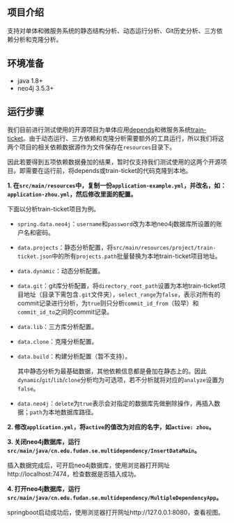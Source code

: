 ## 项目介绍

支持对单体和微服务系统的静态结构分析、动态运行分析、Git历史分析、三方依赖分析和克隆分析。

## 环境准备

- java 1.8+
- neo4j 3.5.3+

## 运行步骤

我们目前进行测试使用的开源项目为单体应用[depends](https://github.com/multilang-depends/depends)和微服务系统[train-ticket](https://github.com/FudanSELab/train-ticket)。由于动态运行、三方依赖和克隆分析需要额外的工具运行，所以我们将这两个项目的相关依赖数据源作为文件保存在`resources`目录下。

因此若要得到五项依赖数据叠加的结果，暂时仅支持我们测试使用的这两个开源项目。即需要在运行前，将depends或train-ticket的代码克隆到本地。

**1. 在`src/main/resources`中，复制一份`application-example.yml`，并改名，如：`application-zhou.yml`，然后修改里面的配置。**

下面以分析train-ticket项目为例。

- `spring.data.neo4j`：`username`和`password`改为本地neo4j数据库所设置的账户名和密码。

- `data.projects`：静态分析配置，将`src/main/resources/project/train-ticket.json`中的所有`projects.path`批量替换为本地train-ticket项目地址。

- `data.dynamic`：动态分析配置。

- `data.git`：git库分析配置，将`directory_root_path`设置为本地train-ticket项目地址（目录下需包含`.git`文件夹），`select_range`为`false`，表示对所有的commit记录进行分析，为`true`则只分析`commit_id_from`（较早）和`commit_id_to`之间的commit记录。

- `data.lib`：三方库分析配置。

- `data.clone`：克隆分析配置。

- `data.build`：构建分析配置（暂不支持）。

  其中静态分析为最基础数据，其他依赖信息都是叠加在静态上的。因此`dynamic`/`git`/`lib`/`clone`分析均为可选项，若不分析就将对应的`analyze`设置为`false`。

- `data.neo4j`：`delete`为`true`表示会对指定的数据库先做删除操作，再插入数据；`path`为本地数据库路径。

**2. 修改`application.yml`，将`active`的值改为对应的名字，如`active: zhou`。**

**3. 关闭neo4j数据库，运行`src/main/java/cn.edu.fudan.se.multidependency/InsertDataMain`。**

​	插入数据完成后，可开启neo4j数据库，使用浏览器打开网址http://localhost:7474，检查数据是否插入成功。

**4. 打开neo4j数据库，运行`src/main/java/cn.edu.fudan.se.multidependency/MultipleDependencyApp`。**

​	springboot启动成功后，使用浏览器打开网址http://127.0.0.1:8080，查看视图。